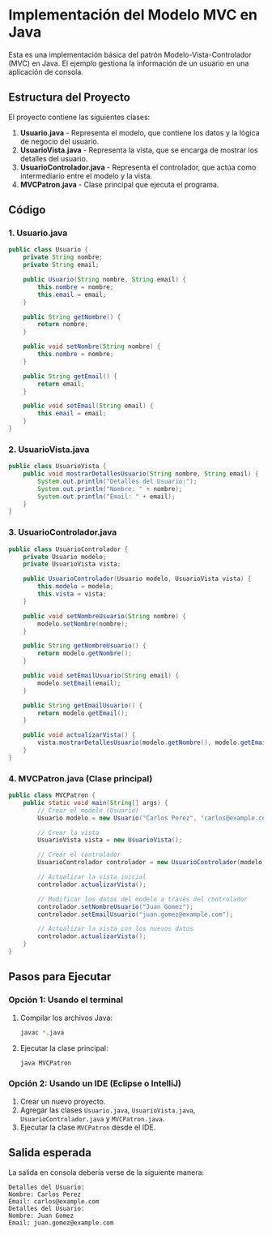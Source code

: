 
# Implementación del Modelo MVC en Java

Esta es una implementación básica del patrón Modelo-Vista-Controlador (MVC) en Java. El ejemplo gestiona la información de un usuario en una aplicación de consola.

## Estructura del Proyecto

El proyecto contiene las siguientes clases:

1. **Usuario.java** - Representa el modelo, que contiene los datos y la lógica de negocio del usuario.
2. **UsuarioVista.java** - Representa la vista, que se encarga de mostrar los detalles del usuario.
3. **UsuarioControlador.java** - Representa el controlador, que actúa como intermediario entre el modelo y la vista.
4. **MVCPatron.java** - Clase principal que ejecuta el programa.

## Código

### 1. Usuario.java
```java
public class Usuario {
    private String nombre;
    private String email;

    public Usuario(String nombre, String email) {
        this.nombre = nombre;
        this.email = email;
    }

    public String getNombre() {
        return nombre;
    }

    public void setNombre(String nombre) {
        this.nombre = nombre;
    }

    public String getEmail() {
        return email;
    }

    public void setEmail(String email) {
        this.email = email;
    }
}
```

### 2. UsuarioVista.java
```java
public class UsuarioVista {
    public void mostrarDetallesUsuario(String nombre, String email) {
        System.out.println("Detalles del Usuario:");
        System.out.println("Nombre: " + nombre);
        System.out.println("Email: " + email);
    }
}
```

### 3. UsuarioControlador.java
```java
public class UsuarioControlador {
    private Usuario modelo;
    private UsuarioVista vista;

    public UsuarioControlador(Usuario modelo, UsuarioVista vista) {
        this.modelo = modelo;
        this.vista = vista;
    }

    public void setNombreUsuario(String nombre) {
        modelo.setNombre(nombre);
    }

    public String getNombreUsuario() {
        return modelo.getNombre();
    }

    public void setEmailUsuario(String email) {
        modelo.setEmail(email);
    }

    public String getEmailUsuario() {
        return modelo.getEmail();
    }

    public void actualizarVista() {
        vista.mostrarDetallesUsuario(modelo.getNombre(), modelo.getEmail());
    }
}
```

### 4. MVCPatron.java (Clase principal)
```java
public class MVCPatron {
    public static void main(String[] args) {
        // Crear el modelo (Usuario)
        Usuario modelo = new Usuario("Carlos Perez", "carlos@example.com");

        // Crear la vista
        UsuarioVista vista = new UsuarioVista();

        // Crear el controlador
        UsuarioControlador controlador = new UsuarioControlador(modelo, vista);

        // Actualizar la vista inicial
        controlador.actualizarVista();

        // Modificar los datos del modelo a través del controlador
        controlador.setNombreUsuario("Juan Gomez");
        controlador.setEmailUsuario("juan.gomez@example.com");

        // Actualizar la vista con los nuevos datos
        controlador.actualizarVista();
    }
}
```

## Pasos para Ejecutar

### Opción 1: Usando el terminal

1. Compilar los archivos Java:
   ```bash
   javac *.java
   ```

2. Ejecutar la clase principal:
   ```bash
   java MVCPatron
   ```

### Opción 2: Usando un IDE (Eclipse o IntelliJ)

1. Crear un nuevo proyecto.
2. Agregar las clases `Usuario.java`, `UsuarioVista.java`, `UsuarioControlador.java` y `MVCPatron.java`.
3. Ejecutar la clase `MVCPatron` desde el IDE.

## Salida esperada

La salida en consola debería verse de la siguiente manera:
```
Detalles del Usuario:
Nombre: Carlos Perez
Email: carlos@example.com
Detalles del Usuario:
Nombre: Juan Gomez
Email: juan.gomez@example.com
```
